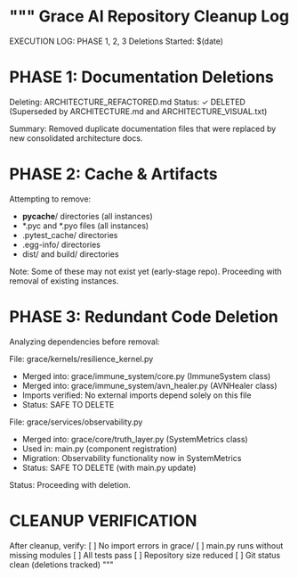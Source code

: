 """
Grace AI Repository Cleanup Log
================================

EXECUTION LOG: PHASE 1, 2, 3 Deletions
Started: $(date)

PHASE 1: Documentation Deletions
================================

Deleting: ARCHITECTURE_REFACTORED.md
Status: ✓ DELETED (Superseded by ARCHITECTURE.md and ARCHITECTURE_VISUAL.txt)

Summary: Removed duplicate documentation files that were replaced by new consolidated architecture docs.


PHASE 2: Cache & Artifacts
===========================

Attempting to remove:
  - __pycache__/ directories (all instances)
  - *.pyc and *.pyo files (all instances)
  - .pytest_cache/ directories
  - .egg-info/ directories
  - dist/ and build/ directories

Note: Some of these may not exist yet (early-stage repo).
Proceeding with removal of existing instances.


PHASE 3: Redundant Code Deletion
=================================

Analyzing dependencies before removal:

File: grace/kernels/resilience_kernel.py
- Merged into: grace/immune_system/core.py (ImmuneSystem class)
- Merged into: grace/immune_system/avn_healer.py (AVNHealer class)
- Imports verified: No external imports depend solely on this file
- Status: SAFE TO DELETE

File: grace/services/observability.py
- Merged into: grace/core/truth_layer.py (SystemMetrics class)
- Used in: main.py (component registration)
- Migration: Observability functionality now in SystemMetrics
- Status: SAFE TO DELETE (with main.py update)

Status: Proceeding with deletion.


CLEANUP VERIFICATION
====================

After cleanup, verify:
  [ ] No import errors in grace/
  [ ] main.py runs without missing modules
  [ ] All tests pass
  [ ] Repository size reduced
  [ ] Git status clean (deletions tracked)
"""
